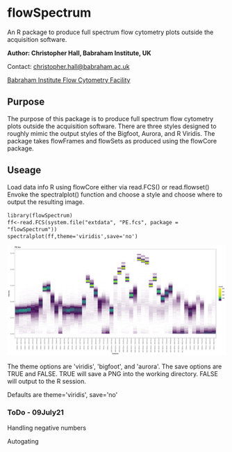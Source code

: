 # flowSpectrum
An R package to produce full spectrum flow cytometry plots outside the acquisition software.

**Author: Christopher Hall, Babraham Institute, UK**

Contact: christopher.hall@babraham.ac.uk

[Babraham Institute Flow Cytometry Facility](https://www.babraham.ac.uk/science-services/flow-cytometry)

## Purpose
The purpose of this package is to produce full spectrum flow cytometry plots outside the acquisition software.
There are three styles designed to roughly mimic the output styles of the Bigfoot, Aurora, and R Viridis.
The package takes flowFrames and flowSets as produced using the flowCore package.

## Useage
Load data info R using flowCore either via read.FCS() or read.flowset()
Envoke the spectralplot() function and choose a style and choose where to output the resulting image.

```{r setup, out.width="100%"}
library(flowSpectrum)
ff<-read.FCS(system.file("extdata", "PE.fcs", package = "flowSpectrum"))
spectralplot(ff,theme='viridis',save='no')
```
![PE spectrum](/man/PE.fcs_11-JUN-2021.png)


The theme options are 'viridis', 'bigfoot', and 'aurora'.
The save options are TRUE and FALSE.  TRUE will save a PNG into the working directory. FALSE will output to the R session.

Defaults are theme='viridis', save='no'

### ToDo - 09July21

Handling negative numbers

Autogating
